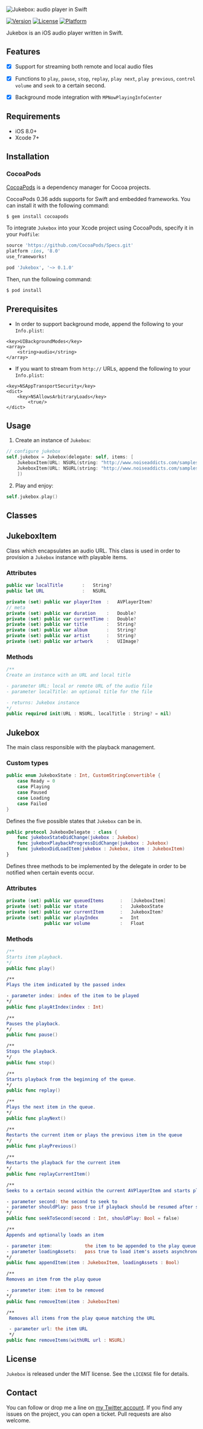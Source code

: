 ![Jukebox: audio player in Swift](https://raw.githubusercontent.com/teodorpatras/Jukebox/master/assets/jukebox.png)

[![Version](https://img.shields.io/cocoapods/v/Jukebox.svg?style=flat)](http://cocoapods.org/pods/Jukebox)
[![License](https://img.shields.io/cocoapods/l/Jukebox.svg?style=flat)](http://cocoapods.org/pods/Jukebox)
[![Platform](https://img.shields.io/cocoapods/p/Jukebox.svg?style=flat)](http://cocoapods.org/pods/Jukebox)

Jukebox is an iOS audio player written in Swift.

## Features

- [x] Support for streaming both remote and local audio files
- [x] Functions to ``play``, ``pause``, ``stop``, ``replay``, ``play next``, ``play previous``, ``control volume`` and ``seek`` to a certain second.
- [x] Background mode integration with ``MPNowPlayingInfoCenter``


## Requirements

- iOS 8.0+
- Xcode 7+


Installation
--------------

### CocoaPods

[CocoaPods](http://cocoapods.org) is a dependency manager for Cocoa projects.

CocoaPods 0.36 adds supports for Swift and embedded frameworks. You can install it with the following command:

```bash
$ gem install cocoapods
```

To integrate ``Jukebox`` into your Xcode project using CocoaPods, specify it in your `Podfile`:

```ruby
source 'https://github.com/CocoaPods/Specs.git'
platform :ios, '8.0'
use_frameworks!

pod 'Jukebox', '~> 0.1.0'
```

Then, run the following command:

```bash
$ pod install
```
## Prerequisites

* In order to support background mode, append the following to your ``Info.plist``:

```
<key>UIBackgroundModes</key>
<array>
    <string>audio</string>
</array>
```
* If you want to stream from ``http://`` URLs, append the following to your ``Info.plist``:
```
<key>NSAppTransportSecurity</key>
<dict>
    <key>NSAllowsArbitraryLoads</key>
        <true/>
</dict>
```

## Usage

1) Create an instance of ``Jukebox``:
```swift
// configure jukebox
self.jukebox = Jukebox(delegate: self, items: [
    JukeboxItem(URL: NSURL(string: "http://www.noiseaddicts.com/samples_1w72b820/2514.mp3")!),
    JukeboxItem(URL: NSURL(string: "http://www.noiseaddicts.com/samples_1w72b820/2958.mp3")!)
    ])
```

2) Play and enjoy:

```swift
self.jukebox.play()
```

## Classes

JukeboxItem
--------------

Class which encapsulates an audio URL. This class is used in order to provision a ``Jukebox`` instance with playable items.

### Attributes

```swift
public var localTitle       :   String?
public let URL              :   NSURL

private (set) public var playerItem  :   AVPlayerItem?
// meta
private (set) public var duration    :   Double?
private (set) public var currentTime :   Double?
private (set) public var title       :   String?
private (set) public var album       :   String?
private (set) public var artist      :   String?
private (set) public var artwork     :   UIImage?
```

### Methods

```swift
/**
Create an instance with an URL and local title

- parameter URL: local or remote URL of the audio file
- parameter localTitle: an optional title for the file

- returns: Jukebox instance
*/
public required init(URL : NSURL, localTitle : String? = nil)
```



Jukebox
--------------

The main class responsible with the playback management.

### Custom types

```swift
public enum JukeboxState : Int, CustomStringConvertible {
    case Ready = 0
    case Playing
    case Paused
    case Loading
    case Failed
}
```

Defines the five possible states that ``Jukebox`` can be in.

```swift
public protocol JukeboxDelegate : class {
    func jukeboxStateDidChange(jukebox : Jukebox)
    func jukeboxPlaybackProgressDidChange(jukebox : Jukebox)
    func jukeboxDidLoadItem(jukebox : Jukebox, item : JukeboxItem)
}
```

Defines three methods to be implemented by the delegate in order to be notified when certain events occur.

### Attributes

```swift
private (set) public var queuedItems      :   [JukeboxItem]
private (set) public var state            :   JukeboxState
private (set) public var currentItem      :   JukeboxItem?
private (set) public var playIndex        =   Int
              public var volume           :   Float
```

### Methods

```swift
/**
Starts item playback.
*/
public func play()

/**
Plays the item indicated by the passed index

- parameter index: index of the item to be played
*/
public func playAtIndex(index : Int)

/**
Pauses the playback.
*/
public func pause()

/**
Stops the playback.
*/
public func stop()

/**
Starts playback from the beginning of the queue.
*/
public func replay()

/**
Plays the next item in the queue.
*/
public func playNext()

/**
Restarts the current item or plays the previous item in the queue
*/
public func playPrevious()

/**
Restarts the playback for the current item
*/
public func replayCurrentItem()

/**
Seeks to a certain second within the current AVPlayerItem and starts playing

- parameter second: the second to seek to
- parameter shouldPlay: pass true if playback should be resumed after seeking
*/
public func seekToSecond(second : Int, shouldPlay: Bool = false)

/**
Appends and optionally loads an item

- parameter item:            the item to be appended to the play queue
- parameter loadingAssets:   pass true to load item's assets asynchronously
*/
public func appendItem(item : JukeboxItem, loadingAssets : Bool)

/**
Removes an item from the play queue

- parameter item: item to be removed
*/
public func removeItem(item : JukeboxItem)

/**
 Removes all items from the play queue matching the URL

 - parameter url: the item URL
 */
public func removeItems(withURL url : NSURL)
```

## License

```Jukebox``` is released under the MIT license. See the ```LICENSE``` file for details.

## Contact

You can follow or drop me a line on [my Twitter account](https://twitter.com/teodorpatras). If you find any issues on the project, you can open a ticket. Pull requests are also welcome.
